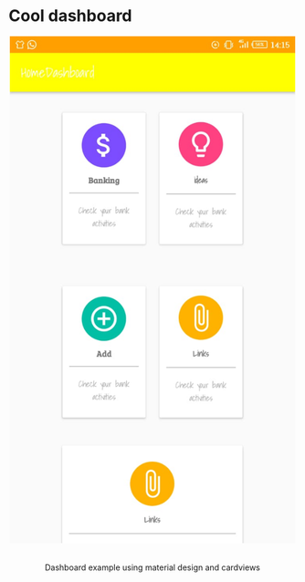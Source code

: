 <h1>Cool dashboard</h1>
<div align="center">
	<img width="500" src="images/img.jpeg" alt="Awesome">
	<br>
	<br>
	<p>
		Dashboard example using material design and cardviews
	</p>
	
</div>





